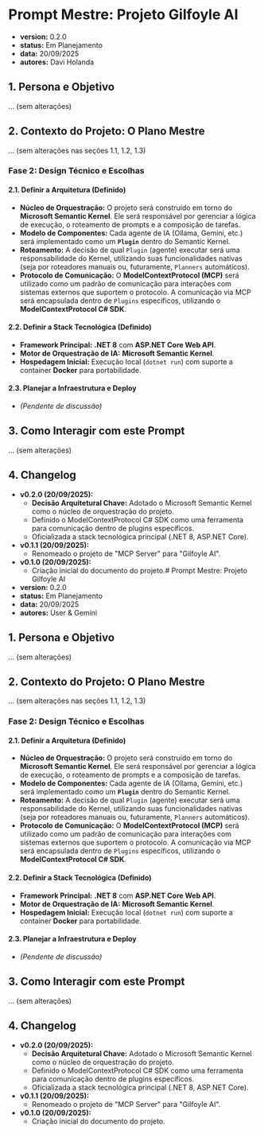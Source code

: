# Prompt Mestre: Projeto Gilfoyle AI

- **version:** 0.2.0
- **status:** Em Planejamento
- **data:** 20/09/2025
- **autores:** Davi Holanda

## 1. Persona e Objetivo

... (sem alterações)

## 2. Contexto do Projeto: O Plano Mestre

... (sem alterações nas seções 1.1, 1.2, 1.3)

### **Fase 2: Design Técnico e Escolhas**

#### **2.1. Definir a Arquitetura (Definido)**

- **Núcleo de Orquestração:** O projeto será construído em torno do **Microsoft Semantic Kernel**. Ele será responsável por gerenciar a lógica de execução, o roteamento de prompts e a composição de tarefas.
- **Modelo de Componentes:** Cada agente de IA (Ollama, Gemini, etc.) será implementado como um **`Plugin`** dentro do Semantic Kernel.
- **Roteamento:** A decisão de qual `Plugin` (agente) executar será uma responsabilidade do Kernel, utilizando suas funcionalidades nativas (seja por roteadores manuais ou, futuramente, `Planners` automáticos).
- **Protocolo de Comunicação:** O **ModelContextProtocol (MCP)** será utilizado como um padrão de comunicação para interações com sistemas externos que suportem o protocolo. A comunicação via MCP será encapsulada dentro de `Plugins` específicos, utilizando o **ModelContextProtocol C# SDK**.

#### **2.2. Definir a Stack Tecnológica (Definido)**

- **Framework Principal:** **.NET 8** com **ASP.NET Core Web API**.
- **Motor de Orquestração de IA:** **Microsoft Semantic Kernel**.
- **Hospedagem Inicial:** Execução local (`dotnet run`) com suporte a container **Docker** para portabilidade.

#### **2.3. Planejar a Infraestrutura e Deploy**

- _(Pendente de discussão)_

## 3. Como Interagir com este Prompt

... (sem alterações)

## 4. Changelog

- **v0.2.0 (20/09/2025):**
  - **Decisão Arquitetural Chave:** Adotado o Microsoft Semantic Kernel como o núcleo de orquestração do projeto.
  - Definido o ModelContextProtocol C# SDK como uma ferramenta para comunicação dentro de plugins específicos.
  - Oficializada a stack tecnológica principal (.NET 8, ASP.NET Core).
- **v0.1.1 (20/09/2025):**
  - Renomeado o projeto de "MCP Server" para "Gilfoyle AI".
- **v0.1.0 (20/09/2025):**
  - Criação inicial do documento do projeto.# Prompt Mestre: Projeto Gilfoyle AI
- **version:** 0.2.0
- **status:** Em Planejamento
- **data:** 20/09/2025
- **autores:** User & Gemini

## 1. Persona e Objetivo

... (sem alterações)

## 2. Contexto do Projeto: O Plano Mestre

... (sem alterações nas seções 1.1, 1.2, 1.3)

### **Fase 2: Design Técnico e Escolhas**

#### **2.1. Definir a Arquitetura (Definido)**

- **Núcleo de Orquestração:** O projeto será construído em torno do **Microsoft Semantic Kernel**. Ele será responsável por gerenciar a lógica de execução, o roteamento de prompts e a composição de tarefas.
- **Modelo de Componentes:** Cada agente de IA (Ollama, Gemini, etc.) será implementado como um **`Plugin`** dentro do Semantic Kernel.
- **Roteamento:** A decisão de qual `Plugin` (agente) executar será uma responsabilidade do Kernel, utilizando suas funcionalidades nativas (seja por roteadores manuais ou, futuramente, `Planners` automáticos).
- **Protocolo de Comunicação:** O **ModelContextProtocol (MCP)** será utilizado como um padrão de comunicação para interações com sistemas externos que suportem o protocolo. A comunicação via MCP será encapsulada dentro de `Plugins` específicos, utilizando o **ModelContextProtocol C# SDK**.

#### **2.2. Definir a Stack Tecnológica (Definido)**

- **Framework Principal:** **.NET 8** com **ASP.NET Core Web API**.
- **Motor de Orquestração de IA:** **Microsoft Semantic Kernel**.
- **Hospedagem Inicial:** Execução local (`dotnet run`) com suporte a container **Docker** para portabilidade.

#### **2.3. Planejar a Infraestrutura e Deploy**

- _(Pendente de discussão)_

## 3. Como Interagir com este Prompt

... (sem alterações)

## 4. Changelog

- **v0.2.0 (20/09/2025):**
  - **Decisão Arquitetural Chave:** Adotado o Microsoft Semantic Kernel como o núcleo de orquestração do projeto.
  - Definido o ModelContextProtocol C# SDK como uma ferramenta para comunicação dentro de plugins específicos.
  - Oficializada a stack tecnológica principal (.NET 8, ASP.NET Core).
- **v0.1.1 (20/09/2025):**
  - Renomeado o projeto de "MCP Server" para "Gilfoyle AI".
- **v0.1.0 (20/09/2025):**
  - Criação inicial do documento do projeto.